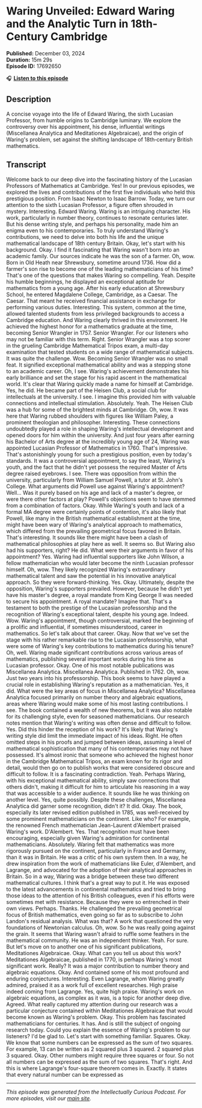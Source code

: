 # Waring Unveiled: Edward Waring and the Analytic Turn in 18th-Century Cambridge

**Published:** December 03, 2024  
**Duration:** 15m 29s  
**Episode ID:** 17692650

🎧 **[Listen to this episode](https://intellectuallycurious.buzzsprout.com/2529712/episodes/17692650-waring-unveiled-edward-waring-and-the-analytic-turn-in-18th-century-cambridge)**

## Description

A concise voyage into the life of Edward Waring, the sixth Lucasian Professor, from humble origins to Cambridge luminary. We explore the controversy over his appointment, his dense, influential writings (Miscellanea Analytica and Meditationes Algebraicae), and the origin of Waring's problem, set against the shifting landscape of 18th‑century British mathematics.

## Transcript

Welcome back to our deep dive into the fascinating history of the Lucasian Professors of Mathematics at Cambridge. Yes! In our previous episodes, we explored the lives and contributions of the first five individuals who held this prestigious position. From Isaac Newton to Isaac Barrow. Today, we turn our attention to the sixth Lucasian Professor, a figure often shrouded in mystery. Interesting. Edward Waring. Waring is an intriguing character. His work, particularly in number theory, continues to resonate centuries later. But his dense writing style, and perhaps his personality, made him an enigma even to his contemporaries. To truly understand Waring's contributions, we need to delve into both his life and the unique mathematical landscape of 18th century Britain. Okay, let's start with his background. Okay. I find it fascinating that Waring wasn't born into an academic family. Our sources indicate he was the son of a farmer. Oh, wow. Born in Old Heath near Shrewsbury, sometime around 1736. How did a farmer's son rise to become one of the leading mathematicians of his time? That's one of the questions that makes Waring so compelling. Yeah. Despite his humble beginnings, he displayed an exceptional aptitude for mathematics from a young age. After his early education at Shrewsbury School, he entered Magdalene College, Cambridge, as a Caesar. The Caesar. That meant he received financial assistance in exchange for performing various duties. Interesting. This system, common at the time, allowed talented students from less privileged backgrounds to access a Cambridge education. And Waring clearly thrived in this environment. He achieved the highest honor for a mathematics graduate at the time, becoming Senior Wrangler in 1757. Senior Wrangler. For our listeners who may not be familiar with this term. Right. Senior Wrangler was a top scorer in the grueling Cambridge Mathematical Tripos exam, a multi-day examination that tested students on a wide range of mathematical subjects. It was quite the challenge. Wow. Becoming Senior Wrangler was no small feat. It signified exceptional mathematical ability and was a stepping stone to an academic career. Oh, I see. Waring's achievement demonstrates his early brilliance and set the stage for his rapid ascent in the mathematical world. It's clear that Waring quickly made a name for himself at Cambridge. Yes, he did. He became part of the Heisen Club, a social club for intellectuals at the university. I see. I imagine this provided him with valuable connections and intellectual stimulation. Absolutely. Yeah. The Heisen Club was a hub for some of the brightest minds at Cambridge. Oh, wow. It was here that Waring rubbed shoulders with figures like William Paley, a prominent theologian and philosopher. Interesting. These connections undoubtedly played a role in shaping Waring's intellectual development and opened doors for him within the university. And just four years after earning his Bachelor of Arts degree at the incredibly young age of 24, Waring was appointed Lucasian Professor of Mathematics in 1760. That's impressive. That's astonishingly young for such a prestigious position, even by today's standards. It was a controversial appointment, to say the least, Waring's youth, and the fact that he didn't yet possess the required Master of Arts degree raised eyebrows. I see. There was opposition from within the university, particularly from William Samuel Powell, a tutor at St. John's College. What arguments did Powell use against Waring's appointment? Well... Was it purely based on his age and lack of a master's degree, or were there other factors at play? Powell's objections seem to have stemmed from a combination of factors. Okay. While Waring's youth and lack of a formal MA degree were certainly points of contention, it's also likely that Powell, like many in the British mathematical establishment at the time, might have been wary of Waring's analytical approach to mathematics, which differed from the prevailing geometrical focus favored in Britain. That's interesting. It sounds like there might have been a clash of mathematical philosophies at play here as well. It seems so. But Waring also had his supporters, right? He did. What were their arguments in favor of his appointment? Yes. Waring had influential supporters like John Wilson, a fellow mathematician who would later become the ninth Lucasian professor himself. Oh, wow. They likely recognized Waring's extraordinary mathematical talent and saw the potential in his innovative analytical approach. So they were forward-thinking. Yes. Okay. Ultimately, despite the opposition, Waring's supporters prevailed. However, because he didn't yet have his master's degree, a royal mandate from King George II was needed to secure his appointment. A royal mandate? Imagine that. That's a testament to both the prestige of the Lucasian professorship and the recognition of Waring's exceptional talent, despite his young age. Indeed. Wow. Waring's appointment, though controversial, marked the beginning of a prolific and influential, if sometimes misunderstood, career in mathematics. So let's talk about that career. Okay. Now that we've set the stage with his rather remarkable rise to the Lucasian professorship, what were some of Waring's key contributions to mathematics during his tenure? Oh, well. Waring made significant contributions across various areas of mathematics, publishing several important works during his time as Lucasian professor. Okay. One of his most notable publications was Miscellanea Analytica. Miscellanea Analytica. Published in 1762. Oh, wow. Just two years into his professorship. This book seems to have played a crucial role in establishing Waring's reputation as a mathematician. Yes, it did. What were the key areas of focus in Miscellanea Analytica? Miscellanea Analytica focused primarily on number theory and algebraic equations, areas where Waring would make some of his most lasting contributions. I see. The book contained a wealth of new theorems, but it was also notable for its challenging style, even for seasoned mathematicians. Our research notes mention that Waring's writing was often dense and difficult to follow. Yes. Did this hinder the reception of his work? It's likely that Waring's writing style did limit the immediate impact of his ideas. Right. He often omitted steps in his proofs and jumped between ideas, assuming a level of mathematical sophistication that many of his contemporaries may not have possessed. It's almost ironic that someone who achieved the highest honor in the Cambridge Mathematical Tripos, an exam known for its rigor and detail, would then go on to publish works that were considered obscure and difficult to follow. It is a fascinating contradiction. Yeah. Perhaps Waring, with his exceptional mathematical ability, simply saw connections that others didn't, making it difficult for him to articulate his reasoning in a way that was accessible to a wider audience. It sounds like he was thinking on another level. Yes, quite possibly. Despite these challenges, Miscellanea Analytica did garner some recognition, didn't it? It did. Okay. The book, especially its later revised edition published in 1785, was well-received by some prominent mathematicians on the continent. Like who? For example, the renowned French mathematician Jean-Laurent d'Alembert praised Waring's work. D'Alembert. Yes. That recognition must have been encouraging, especially given Waring's admiration for continental mathematicians. Absolutely. Waring felt that mathematics was more rigorously pursued on the continent, particularly in France and Germany, than it was in Britain. He was a critic of his own system then. In a way, he drew inspiration from the work of mathematicians like Euler, d'Alembert, and Lagrange, and advocated for the adoption of their analytical approaches in Britain. So in a way, Waring was a bridge between these two different mathematical cultures. I think that's a great way to put it. He was exposed to the latest advancements in continental mathematics and tried to bring those ideas to the attention of his British colleagues, even if his efforts were sometimes met with resistance. Because they were so entrenched in their own views. Perhaps. Thanks. He challenged the prevailing geometrical focus of British mathematics, even going so far as to subscribe to John Landon's residual analysis. What was that? A work that questioned the very foundations of Newtonian calculus. Oh, wow. So he was really going against the grain. It seems that Waring wasn't afraid to ruffle some feathers in the mathematical community. He was an independent thinker. Yeah. For sure. But let's move on to another one of his significant publications, Meditationes Algebraicae. Okay. What can you tell us about this work? Meditationes Algebraicae, published in 1770, is perhaps Waring's most significant work. Really? It was a major contribution to number theory and algebraic equations. Okay. And contained some of his most profound and enduring conjectures. Interesting. Even Lagrange, whom Waring greatly admired, praised it as a work full of excellent researches. High praise indeed coming from Lagrange. Yes, quite high praise. Waring's work on algebraic equations, as complex as it was, is a topic for another deep dive. Agreed. What really captured my attention during our research was a particular conjecture contained within Meditationes Algebraicae that would become known as Waring's problem. Okay. This problem has fascinated mathematicians for centuries. It has. And is still the subject of ongoing research today. Could you explain the essence of Waring's problem to our listeners? I'd be glad to. Let's start with something familiar. Squares. Okay. We know that some numbers can be expressed as the sum of two squares. For example, 13 can be written as 2 squared plus 3 squared. 2 squared plus 3 squared. Okay. Other numbers might require three squares or four. So not all numbers can be expressed as the sum of two squares. That's right. And this is where Lagrange's four-square theorem comes in. Exactly. It states that every natural number can be expressed as

---
*This episode was generated from the Intellectually Curious Podcast. For more episodes, visit our [main site](https://intellectuallycurious.buzzsprout.com).*
